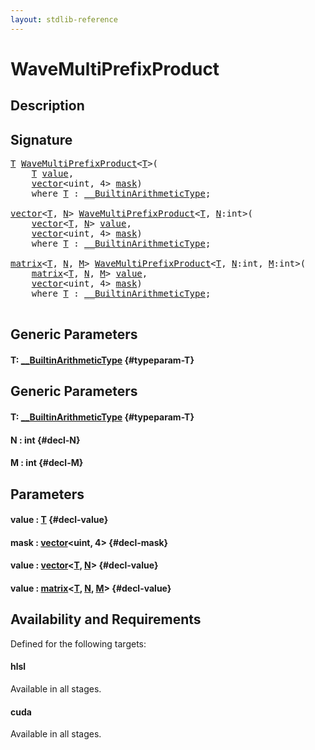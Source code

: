 ```yaml
---
layout: stdlib-reference
---
```


# WaveMultiPrefixProduct

## Description





## Signature 

<pre>
<a href="/stdlib-reference/global-decls/WaveMultiPrefixProduct#typeparam-T" class="code_type">T</a> <a href="/stdlib-reference/global-decls/WaveMultiPrefixProduct">WaveMultiPrefixProduct</a>&lt;<a href="/stdlib-reference/global-decls/WaveMultiPrefixProduct#typeparam-T" class="code_type">T</a>&gt;(
    <a href="/stdlib-reference/global-decls/WaveMultiPrefixProduct#typeparam-T" class="code_type">T</a> <a href="/stdlib-reference/global-decls/WaveMultiPrefixProduct#decl-value" class="code_param">value</a>,
    <a href="/stdlib-reference/types/vector/index">vector</a>&lt;<span class="code_keyword">uint</span>, 4&gt; <a href="/stdlib-reference/global-decls/WaveMultiPrefixProduct#decl-mask" class="code_param">mask</a>)
    <span class='code_keyword'>where</span> <a href="/stdlib-reference/global-decls/WaveMultiPrefixProduct#typeparam-T" class="code_type">T</a> : <a href="/stdlib-reference/interfaces/BuiltinArithmeticType/index">__BuiltinArithmeticType</a>;

<a href="/stdlib-reference/types/vector/index">vector</a>&lt;<a href="/stdlib-reference/types/vector/index#typeparam-T" class="code_type">T</a>, <a href="/stdlib-reference/types/vector/index#decl-N" class="code_var">N</a>&gt; <a href="/stdlib-reference/global-decls/WaveMultiPrefixProduct">WaveMultiPrefixProduct</a>&lt;<a href="/stdlib-reference/global-decls/WaveMultiPrefixProduct#typeparam-T" class="code_type">T</a>, <a href="/stdlib-reference/global-decls/WaveMultiPrefixProduct#decl-N" class="code_var">N</a>:<span class="code_keyword">int</span>&gt;(
    <a href="/stdlib-reference/types/vector/index">vector</a>&lt;<a href="/stdlib-reference/types/vector/index#typeparam-T" class="code_type">T</a>, <a href="/stdlib-reference/types/vector/index#decl-N" class="code_var">N</a>&gt; <a href="/stdlib-reference/global-decls/WaveMultiPrefixProduct#decl-value" class="code_param">value</a>,
    <a href="/stdlib-reference/types/vector/index">vector</a>&lt;<span class="code_keyword">uint</span>, 4&gt; <a href="/stdlib-reference/global-decls/WaveMultiPrefixProduct#decl-mask" class="code_param">mask</a>)
    <span class='code_keyword'>where</span> <a href="/stdlib-reference/global-decls/WaveMultiPrefixProduct#typeparam-T" class="code_type">T</a> : <a href="/stdlib-reference/interfaces/BuiltinArithmeticType/index">__BuiltinArithmeticType</a>;

<a href="/stdlib-reference/types/matrix/index">matrix</a>&lt;<a href="/stdlib-reference/types/matrix/T" class="code_type">T</a>, <a href="/stdlib-reference/types/matrix/index#decl-N" class="code_var">N</a>, <a href="/stdlib-reference/types/matrix/index#decl-M" class="code_var">M</a>&gt; <a href="/stdlib-reference/global-decls/WaveMultiPrefixProduct">WaveMultiPrefixProduct</a>&lt;<a href="/stdlib-reference/global-decls/WaveMultiPrefixProduct#typeparam-T" class="code_type">T</a>, <a href="/stdlib-reference/global-decls/WaveMultiPrefixProduct#decl-N" class="code_var">N</a>:<span class="code_keyword">int</span>, <a href="/stdlib-reference/global-decls/WaveMultiPrefixProduct#decl-M" class="code_var">M</a>:<span class="code_keyword">int</span>&gt;(
    <a href="/stdlib-reference/types/matrix/index">matrix</a>&lt;<a href="/stdlib-reference/types/matrix/T" class="code_type">T</a>, <a href="/stdlib-reference/types/matrix/index#decl-N" class="code_var">N</a>, <a href="/stdlib-reference/types/matrix/index#decl-M" class="code_var">M</a>&gt; <a href="/stdlib-reference/global-decls/WaveMultiPrefixProduct#decl-value" class="code_param">value</a>,
    <a href="/stdlib-reference/types/vector/index">vector</a>&lt;<span class="code_keyword">uint</span>, 4&gt; <a href="/stdlib-reference/global-decls/WaveMultiPrefixProduct#decl-mask" class="code_param">mask</a>)
    <span class='code_keyword'>where</span> <a href="/stdlib-reference/global-decls/WaveMultiPrefixProduct#typeparam-T" class="code_type">T</a> : <a href="/stdlib-reference/interfaces/BuiltinArithmeticType/index">__BuiltinArithmeticType</a>;

</pre>

## Generic Parameters

#### T: [\_\_BuiltinArithmeticType](/stdlib-reference/interfaces/BuiltinArithmeticType/index) {#typeparam-T}

## Generic Parameters

#### T: [\_\_BuiltinArithmeticType](/stdlib-reference/interfaces/BuiltinArithmeticType/index) {#typeparam-T}
#### N  : int {#decl-N}
#### M  : int {#decl-M}

## Parameters

#### value  : [T](/stdlib-reference/global-decls/WaveMultiPrefixProduct#typeparam-T) {#decl-value}
#### mask  : [vector](/stdlib-reference/types/vector/index)\<uint, 4\> {#decl-mask}
#### value  : [vector](/stdlib-reference/types/vector/index)\<[T](/stdlib-reference/types/vector/index#typeparam-T), [N](/stdlib-reference/types/vector/index#decl-N)\> {#decl-value}
#### value  : [matrix](/stdlib-reference/types/matrix/index)\<[T](/stdlib-reference/types/matrix/T), [N](/stdlib-reference/types/matrix/index#decl-N), [M](/stdlib-reference/types/matrix/index#decl-M)\> {#decl-value}

## Availability and Requirements

Defined for the following targets:

#### hlsl
Available in all stages.

#### cuda
Available in all stages.



